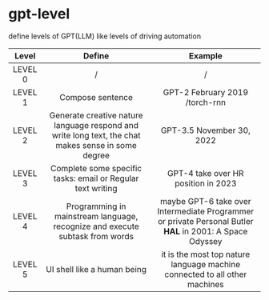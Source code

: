 # gpt-level
define levels of GPT(LLM) like levels of driving automation


| Level | Define | Example |
| :------: | :------: | :------: |
| LEVEL 0 | / | / |
| LEVEL 1 | Compose sentence | GPT-2 February 2019 /torch-rnn |
| LEVEL 2 | Generate creative nature language respond and write long text, the chat makes sense in some degree| GPT-3.5 November 30, 2022|
| LEVEL 3 | Complete some specific tasks: email or Regular text writing| GPT-4 take over HR position in 2023|
| LEVEL 4 | Programming in mainstream language, recognize and execute subtask from words| maybe GPT-6 take over Intermediate Programmer or private Personal Butler **HAL** in 2001: A Space Odyssey|
| LEVEL 5 | UI shell like a human being | it is the most top nature language machine connected to all other machines |
